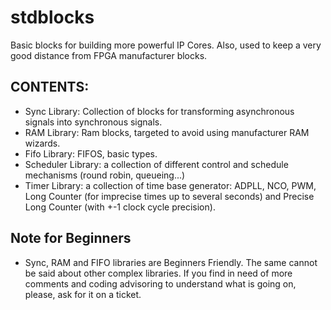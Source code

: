 # stdblocks

Basic blocks for building more powerful IP Cores. Also, used to keep a very good distance from FPGA manufacturer blocks.

## CONTENTS:

* Sync Library: Collection of blocks for transforming asynchronous signals into synchronous signals.
* RAM Library: Ram blocks, targeted to avoid using manufacturer RAM wizards.
* Fifo Library: FIFOS, basic types.
* Scheduler Library: a collection of different control and schedule mechanisms (round robin, queueing...)
* Timer Library: a collection of time base generator: ADPLL, NCO, PWM, Long Counter (for imprecise times up to several seconds) and Precise Long Counter (with +-1 clock cycle precision). 

## Note for Beginners

* Sync, RAM and FIFO libraries are Beginners Friendly. The same cannot be said about other complex libraries. If you find in need of more comments and coding advisoring to understand what is going on, please, ask for it on a ticket.
